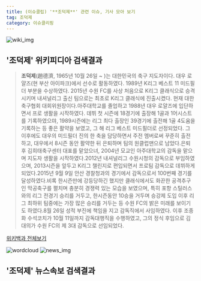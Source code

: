 ```yaml
---
title: (이슈클립) '**조덕제**' 관련 이슈, 기사 모아 보기
tag: 조덕제
category: 이슈클리핑
---
```

![wiki_img](https://user-images.githubusercontent.com/42597476/44503234-41136a80-a6d0-11e8-9071-6fc6418eafe4.png)
## **'**조덕제**'** 위키피디아 검색결과
>**조덕제**(趙德濟, 1965년 10월 26일 ~ )는 대한민국의 축구 지도자이다. 대우 로얄즈(현 부산 아이파크)에서 선수로 활동하였다. 1989년 K리그 베스트 11 미드필더 부분을 수상하였다. 2015년 수원 FC를 사상 처음으로 K리그 클래식으로 승격시키며 내셔널리그 출신 팀으로는 최초로 K리그 클래식에 진출시켰다. 현재 대한축구협회 대회위원장이다.아주대학교를 졸업하고 1988년 대우 로얄즈에 입단하면서 프로 생활을 시작하였다. 데뷔 첫 시즌에 18경기에 출장해 1골과 1어시스트를 기록하였으먀, 1989시즌에는 리그 최다 출장인 39경기에 출전해 1골 4도움을 기록하는 등 좋은 활약을 보였고, 그 해 리그 베스트 미드필더로 선정되었다. 그 이후에도 대우의 미드필더 진의 한 축을 담당하면서 주전 멤버로써 꾸준히 출전하고, 대우에서 8시즌 동안 활약한 뒤 은퇴하며 팀의 원클럽맨으로 남았다.은퇴 후 김희태축구센터 대표를 맡았으녀, 2004년 모교인 아주대학교의 감독을 맡으며 지도자 생활을 시작하였다.2012년 내셔널리그 수원시청의 감독으로 부임하였으며, 2013시즌을 앞두고 K리그 챌린지로 편입되면서 프로팀 감독으로 데뷔하게 되었다.2015년 9월 9일 안산 경찰청과의 경기에서 감독으로서 100번째 경기를 달성하였다.비록 한시즌만에 강등당하긴 했지만 클래식에서도 화끈한 공격추구인 막공축구를 펼치며 충분히 경쟁력 있는 모습을 보였으며, 특히 포항 스틸러스와의 리그 전경기 승리를 거두고, 한시즌동안 10승을 거두며 승강제 도입 이후 리그 최하위 팀중에는 가장 많은 승리를 거두는 등 수원 FC의 밝은 미래를 보이기도 하였다.8월 26일 성적 부진에 책임을 지고 감독직에서 사임하였다. 이후 조종화 수석코치가 10월 11일까지 감독대행직을 수행하였고, 그의 정식 후임으로 김대의가 수원 FC의 제 3대 감독으로 선임되었다.

<a href="https://ko.wikipedia.org/wiki/조덕제" target="_blank">위키백과 전체보기</a>

![wordcloud](https://s3.ap-northeast-2.amazonaws.com/lyrics101-wordcloud/2018-09-14-1536869340.png)
![news_img](https://user-images.githubusercontent.com/42597476/44507050-1206f400-a6e4-11e8-8d98-7ffbfebb353f.png)
## **'**조덕제**'** 뉴스속보 검색결과

